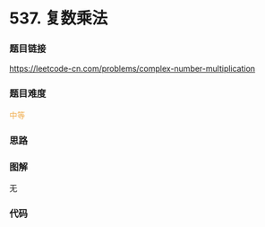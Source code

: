 # 537. 复数乘法

### 题目链接

https://leetcode-cn.com/problems/complex-number-multiplication

### 题目难度

<font color=#F0AD4E>中等</font>

### 思路



### 图解

无

### 代码

```python
```
